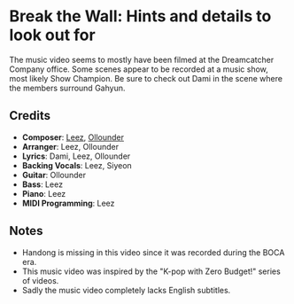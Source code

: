 # Break the Wall: Hints and details to look out for

The music video seems to mostly have been filmed at the Dreamcatcher Company office.
Some scenes appear to be recorded at a music show, most likely Show Champion.
Be sure to check out Dami in the scene where the members surround Gahyun.

## Credits

* **Composer**: [Leez](https://www.discogs.com/artist/6450670-Leez-2), [Ollounder](https://www.discogs.com/artist/6450665-Ollounder)
* **Arranger**: Leez, Ollounder
* **Lyrics**: Dami, Leez, Ollounder
* **Backing Vocals**: Leez, Siyeon
* **Guitar**: Ollounder
* **Bass**: Leez
* **Piano**: Leez
* **MIDI Programming**: Leez

## Notes

* Handong is missing in this video since it was recorded during the BOCA era.
* This music video was inspired by the "K-pop with Zero Budget!" series of videos.
* Sadly the music video completely lacks English subtitles.
